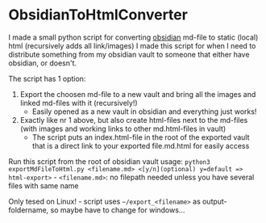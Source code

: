 # ObsidianToHtmlConverter
I made a small python script for converting [obsidian](https://obsidian.md/) md-file to static (local) html (recursively adds all link/images)
I made this script for when I need to distribute something from my obsidian vault to someone that either have obsidian, or doesn't.

The script has 1 option: 
1. Export the choosen md-file to a new vault and bring all the images and linked md-files with it (recursively!)
    - Easily opened as a new vault in obsidian and everything just works!
2. Exactly like nr 1 above, but also create html-files next to the md-files (with images and working links to other md.html-files in vault)
    - The script puts an index.html-file in the root of the exported vault that is a direct link to your exported file.md.html for easily access

Run this script from the root of obsidian vault
usage: `python3 exportMdFileToHtml.py <filename.md> <[y/n](optional) y=default => html-export>`
    - `<filename.md>`: no filepath needed unless you have several files with same name

Only tesed on Linux!
    - script uses `~/export_<filename>` as output-foldername, so maybe have to change for windows...

